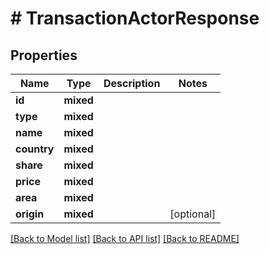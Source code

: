 # # TransactionActorResponse

## Properties

Name | Type | Description | Notes
------------ | ------------- | ------------- | -------------
**id** | **mixed** |  |
**type** | **mixed** |  |
**name** | **mixed** |  |
**country** | **mixed** |  |
**share** | **mixed** |  |
**price** | **mixed** |  |
**area** | **mixed** |  |
**origin** | **mixed** |  | [optional]

[[Back to Model list]](../../README.md#models) [[Back to API list]](../../README.md#endpoints) [[Back to README]](../../README.md)
